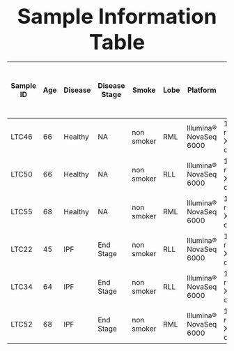
### <div align='center' ><font size='70'> <center> Sample Information Table </font></div>

| Sample ID | Age | Disease | Disease Stage | Smoke      | Lobe | Platform               | Aiming Reads                              | PCR cycles | Seq length | Estimated Number of Cells | Mean Reads per Cell | Median Genes per Cell | Number of Reads | Valid Barcodes | Sequencing Saturation | Q30 Bases in Barcode | Q30 Bases in RNA Read | Q30 Bases in UMI | Reads Mapped to Genome | Reads Mapped Confidently to Genome | Reads Mapped Confidently to Intergenic Regions | Reads Mapped Confidently to Intronic Regions | Reads Mapped Confidently to Exonic Regions | Reads Mapped Confidently to Transcriptome | Reads Mapped Antisense to Gene | Fraction Reads in Cells | Total Genes Detected | Median UMI Counts per Cell | Reads mapped to the TSO sequence | Fraction of low support UMI reads |
|-----------|-----|---------|---------------|------------|------|------------------------|-------------------------------------------|------------|------------|---------------------------|---------------------|-----------------------|-----------------|----------------|-----------------------|----------------------|-----------------------|------------------|------------------------|------------------------------------|------------------------------------------------|----------------------------------------------|--------------------------------------------|-------------------------------------------|--------------------------------|-------------------------|----------------------|----------------------------|----------------------------------|-----------------------------------|
| LTC46     | 66  | Healthy | NA            | non smoker | RML  | Illumina® NovaSeq 6000 | 100,000 reads/cell X 10,000 cells/library | 14         | 2 x150     | 12,723                    | 38,513              | 2,144                 | 490,009,694     | 97.2%          | 62.5%                 | 93.7%                | 89.1%                 | 93.4%            | 93.1%                  | 91.6%                              | 9.4%                                           | 8.5%                                         | 73.7%                                      | 69.5%                                     | 1.0%                           | 93.7%                   | 16,612               | 8,646                      | 12.0%                            | 2.7%                              |
| LTC50     | 66  | Healthy | NA            | non smoker | RLL  | Illumina® NovaSeq 6000 | 100,000 reads/cell X 10,000 cells/library | 14         | 2 x150     | 9,943                     | 45,360              | 2,026                 | 451,015,172     | 97.6%          | 66.7%                 | 92.5%                | 86.5%                 | 92.3%            | 89.2%                  | 87.9%                              | 8.8%                                           | 6.5%                                         | 72.7%                                      | 69.5%                                     | 0.7%                           | 78.0%                   | 15,912               | 8,238                      | 3.1%                             | 1.8%                              |
| LTC55     | 68  | Healthy | NA            | non smoker | RML  | Illumina® NovaSeq 6000 | 100,000 reads/cell X 10,000 cells/library | 14         | 2 x150     | 9,761                     | 69,485              | 1,942                 | 678,247,599     | 97.2%          | 81.8%                 | 96.5%                | 89.4%                 | 96.3%            | 90.4%                  | 89.2%                              | 8.3%                                           | 10.7%                                        | 70.2%                                      | 66.7%                                     | 0.9%                           | 93.8%                   | 16,450               | 6,988                      | 3.1%                             | 0.8%                              |
| LTC22     | 45  | IPF     | End Stage     | non smoker | RLL  | Illumina® NovaSeq 6000 | 100,000 reads/cell X 10,000 cells/library | 14         | 2 x150     | 12,848                    | 45,146              | 1,493                 | 580,046,913     | 97.1%          | 74.6%                 | 95.3%                | 88.0%                 | 95.0%            | 88.9%                  | 86.8%                              | 11.7%                                          | 19.5%                                        | 55.6%                                      | 51.8%                                     | 0.8%                           | 87.8%                   | 16,949               | 4,255                      | 3.2%                             | 0.5%                              |
| LTC34     | 64  | IPF     | End Stage     | non smoker | RLL  | Illumina® NovaSeq 6000 | 100,000 reads/cell X 10,000 cells/library | 14         | 2 x150     | 8,910                     | 43,903              | 1,690                 | 391,183,104     | 97.3%          | 77.3%                 | 93.2%                | 87.3%                 | 89.6%            | 90.1%                  | 88.0%                              | 13.5%                                          | 21.3%                                        | 53.2%                                      | 49.3%                                     | 1.0%                           | 96.2%                   | 16,324               | 4,087                      | 3.3%                             | 1.7%                              |
| LTC52     | 68  | IPF     | End Stage     | non smoker | RML  | Illumina® NovaSeq 6000 | 100,000 reads/cell X 10,000 cells/library | 14         | 2 x150     | 3,931                     | 230,910             | 1,487                 | 907,709,560     | 97.2%          | 94.3%                 | 95.5%                | 91.4%                 | 95.4%            | 93.6%                  | 91.6%                              | 15.2%                                          | 21.6%                                        | 54.8%                                      | 51.3%                                     | 0.9%                           | 81.8%                   | 16,023               | 3,581                      | 19.8%                            | 1.1%                              |

